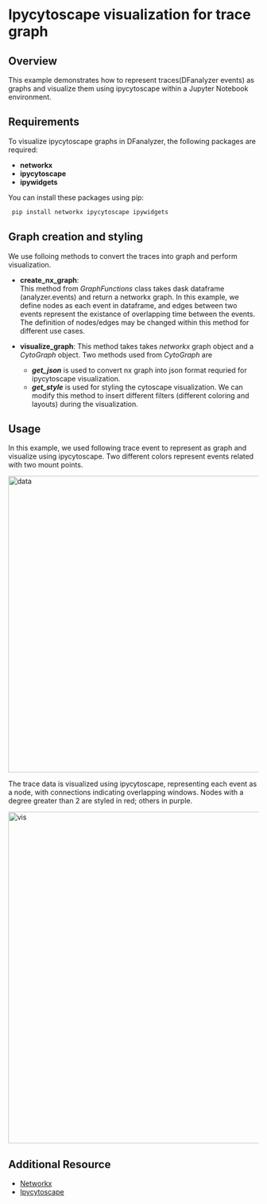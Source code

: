# Ipycytoscape visualization for trace graph

## Overview

This example demonstrates how to represent traces(DFanalyzer events) as graphs and visualize them using ipycytoscape within a Jupyter Notebook environment.

## Requirements

To visualize ipycytoscape graphs in DFanalyzer, the following packages are required:

- **networkx**
- **ipycytoscape**
- **ipywidgets**
  
You can install these packages using pip:
```bash
 pip install networkx ipycytoscape ipywidgets
```

## Graph creation and styling
We use folloing methods to convert the traces into graph and perform visualization.

- **create_nx_graph**:  
    This method from *GraphFunctions* class takes dask dataframe (analyzer.events) and return a networkx graph. In this example, we define nodes as each event in dataframe, and edges between two
  events represent the existance of overlapping time between the events. The definition of nodes/edges may be changed within this method for different use cases.

- **visualize_graph**:
    This method takes takes *networkx* graph object and a *CytoGraph* object. Two methods used from *CytoGraph* are
    -  ***get_json*** is used to convert nx graph into json format requried for ipycytoscape visualization.
    -  ***get_style*** is used for styling the cytoscape visualization. We can modify this method to insert different filters (different coloring and layouts) during the visualization.



## Usage

In this example, we used following trace event to represent as graph and visualize using ipycytoscape. Two different colors represent events related with two mount points.

<img width="596" alt="data" src="https://github.com/helloaashish/LongestCommonSubSequence/assets/43627772/af20f604-c9fa-4280-ad27-fca80af9f821">

The trace data is visualized using ipycytoscape, representing each event as a node, with connections indicating overlapping windows.
Nodes with a degree greater than 2 are styled in red; others in purple.

<img width="666" alt="vis" src="https://github.com/helloaashish/LongestCommonSubSequence/assets/43627772/43d7723e-238a-4df9-b327-e8260e0d3631">

## Additional Resource

- <a href="https://networkx.org/" target="_blank">Networkx</a> 
- <a href="https://ipycytoscape.readthedocs.io/en/master/index.html" target="_blank">Ipycytoscape</a>

